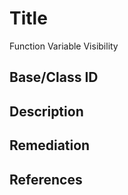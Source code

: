 # Title 
Function Variable Visibility 

## Base/Class ID


## Description 


## Remediation


## References 